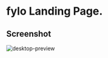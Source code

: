 # fylo Landing Page.

## Screenshot
![desktop-preview](https://user-images.githubusercontent.com/31680529/163043383-b2ff32c4-87ca-4f0d-a10e-6191058ba027.jpg)

